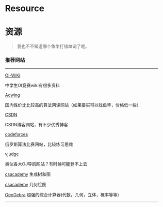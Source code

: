 # Resource
# 资源
> 我也不不知道哪个鱼竿打错单词了呢。
### 推荐网站
***
[Oi-WiKi](https://oi-wiki.org/)

中学生OI竞赛wiki有很多资料

[Acwing](https://www.acwing.com/about/)

国内性价比比较高的算法网课网站（如果要买可以找鱼竿，价格低一些）

[CSDN](https://www.csdn.net/)

CSDN博客网站，有不少优秀博客

[codeforces](https://codeforces.com/)

俄罗斯算法比赛网站，比较练习思维

[vjudge](https://vjudge.net/)

类似各大OJ导航网站？有时候可能登不上去

[csacademy](https://csacademy.com/app/graph_editor/)
生成树和图

[csacademy](https://csacademy.com/app/geometry_widget/)
几何绘图

[GeoGebra](https://www.geogebra.org/)
超强的综合计算器(代数，几何，立体，概率等等）

***

